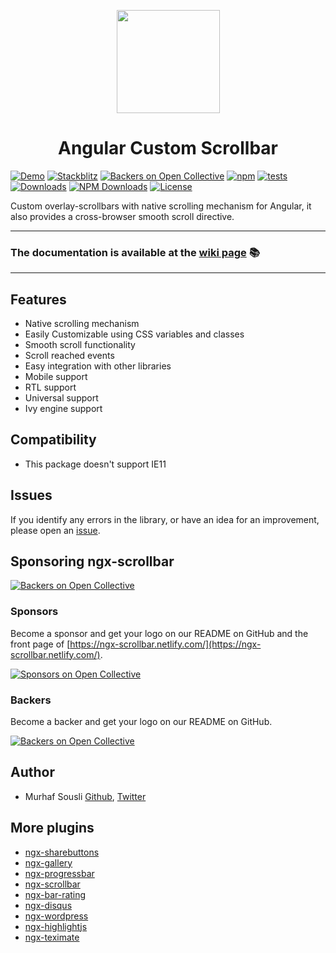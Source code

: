 <p align="center">
  <img height="165px" width="165px" style="text-align: center;" src="https://user-images.githubusercontent.com/8130692/64606830-d4006f00-d3cf-11e9-9874-c75269fa3a9c.png">
  <h1 align="center">Angular Custom Scrollbar</h1>
</p>

[![Demo](https://img.shields.io/badge/demo-online-ed1c46.svg)](https://ngx-scrollbar.netlify.com/)
[![Stackblitz](https://img.shields.io/badge/stackblitz-online-orange.svg)](https://stackblitz.com/edit/ngx-scrollbar)
[![Backers on Open Collective](https://opencollective.com/ngx-scrollbar/tiers/backers/badge.svg?label=Backers&color=brightgreen)](#sponsoring-ngx-scrollbar)
[![npm](https://img.shields.io/npm/v/ngx-scrollbar.svg?maxAge=2592000?style=plastic)](https://www.npmjs.com/package/ngx-scrollbar)
[![tests](https://github.com/MurhafSousli/ngx-scrollbar/workflows/tests/badge.svg)](https://github.com/MurhafSousli/ngx-scrollbar/actions?query=workflow%3Atests)
[![Downloads](https://img.shields.io/npm/dt/ngx-scrollbar.svg?maxAge=2592000?style=plastic)](https://www.npmjs.com/package/ngx-scrollbar)
[![NPM Downloads](https://img.shields.io/npm/dm/ngx-scrollbar.svg)](https://www.npmjs.com/package/ngx-scrollbar)
[![License](https://img.shields.io/npm/l/express.svg?maxAge=2592000)](/LICENSE)

Custom overlay-scrollbars with native scrolling mechanism for Angular, it also provides a cross-browser smooth scroll directive.

___

### The documentation is available at the [wiki page](https://github.com/MurhafSousli/ngx-scrollbar/wiki) 📚

___

## Features

- Native scrolling mechanism
- Easily Customizable using CSS variables and classes
- Smooth scroll functionality
- Scroll reached events
- Easy integration with other libraries
- Mobile support
- RTL support
- Universal support
- Ivy engine support

## Compatibility

- This package doesn't support IE11

## Issues

If you identify any errors in the library, or have an idea for an improvement, please open an [issue](https://github.com/MurhafSousli/ngx-scrollbar/issues).

## Sponsoring ngx-scrollbar

[![Backers on Open Collective](https://opencollective.com/ngx-scrollbar/tiers/backers/badge.svg?label=Backers&color=brightgreen)](#sponsoring-ngx-scrollbar)

### Sponsors

Become a sponsor and get your logo on our README on GitHub and the front page of [https://ngx-scrollbar.netlify.com/](https://ngx-scrollbar.netlify.com/).

[![Sponsors on Open Collective](https://opencollective.com/ngx-scrollbar/tiers/sponsors.svg?avatarHeight=64)](https://opencollective.com/ngx-scrollbar/contribute/sponsors-11015/checkout)

### Backers

Become a backer and get your logo on our README on GitHub.

[![Backers on Open Collective](https://opencollective.com/ngx-scrollbar/tiers/backers.svg?avatarHeight=64)](https://opencollective.com/ngx-scrollbar/contribute/backers-11014/checkout)

## Author

- Murhaf Sousli [Github](https://github.com/MurhafSousli), [Twitter](https://twitter.com/MurhafSousli)

## More plugins

- [ngx-sharebuttons](https://github.com/MurhafSousli/ngx-sharebuttons)
- [ngx-gallery](https://github.com/MurhafSousli/ngx-gallery)
- [ngx-progressbar](https://github.com/MurhafSousli/ngx-progressbar)
- [ngx-scrollbar](https://github.com/MurhafSousli/ngx-scrollbar)
- [ngx-bar-rating](https://github.com/MurhafSousli/ngx-bar-rating)
- [ngx-disqus](https://github.com/MurhafSousli/ngx-disqus)
- [ngx-wordpress](https://github.com/MurhafSousli/ngx-wordpress)
- [ngx-highlightjs](https://github.com/MurhafSousli/ngx-highlightjs)
- [ngx-teximate](https://github.com/MurhafSousli/ngx-teximate)
